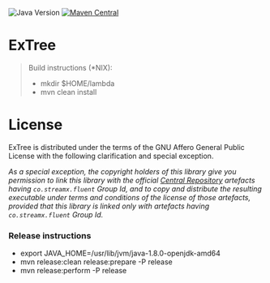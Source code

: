 ![Java Version](https://img.shields.io/badge/java-%3E%3D%208-success) [![Maven Central](https://img.shields.io/maven-central/v/co.streamx.fluent/ex-tree?label=maven%20central)](https://search.maven.org/search?q=g:%22co.streamx.fluent%22%20AND%20a:%22ex-tree%22)

# ExTree

> Build instructions (*NIX): 
>  - mkdir $HOME/lambda
>  - mvn clean install

# License

ExTree is distributed under the terms of the GNU Affero General Public License with the following clarification and special exception.

*As a special exception, the copyright holders of this library give you permission to link this library with the official [Central Repository](https://search.maven.org/search?q=co.streamx.fluent) artefacts having `co.streamx.fluent` Group Id, and to copy and distribute the resulting executable under terms and conditions of the license of those artefacts, provided that this library is linked only with artefacts having `co.streamx.fluent` Group Id.*

### Release instructions

- export JAVA_HOME=/usr/lib/jvm/java-1.8.0-openjdk-amd64
- mvn release:clean release:prepare -P release
- mvn release:perform -P release
